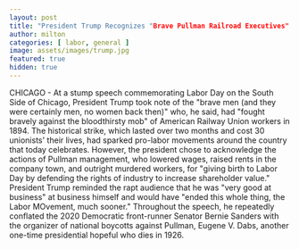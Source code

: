 ```yaml
---
layout: post
title: "President Trump Recognizes "Brave Pullman Railroad Executives" Who Made Labor Day Possible
author: milton
categories: [ labor, general ]
image: assets/images/trump.jpg
featured: true
hidden: true
---
```


CHICAGO - At a stump speech commemorating Labor Day on the South Side of Chicago, President Trump took note of the "brave men (and they were certainly men, no women back then)" who, he said, had "fought bravely against the bloodthirsty mob" of American Railway Union workers in 1894. The historical strike, which lasted over two months and cost 30 unionists' their lives, had sparked pro-labor movements around the country that today celebrates. However, the president chose to acknowledge the actions of Pullman management, who lowered wages, raised rents in the company town, and outright murdered workers, for "giving birth to Labor Day by defending the rights of industry to increase shareholder value." President Trump reminded the rapt audience that he was "very good at business" at business himself and would have "ended this whole thing, the Labor MOvement, much sooner." Throughout the speech, he repeatedly conflated the 2020 Democratic front-runner Senator Bernie Sanders with the organizer of national boycotts against Pullman, Eugene V. Dabs, another one-time presidential hopeful who dies in 1926.